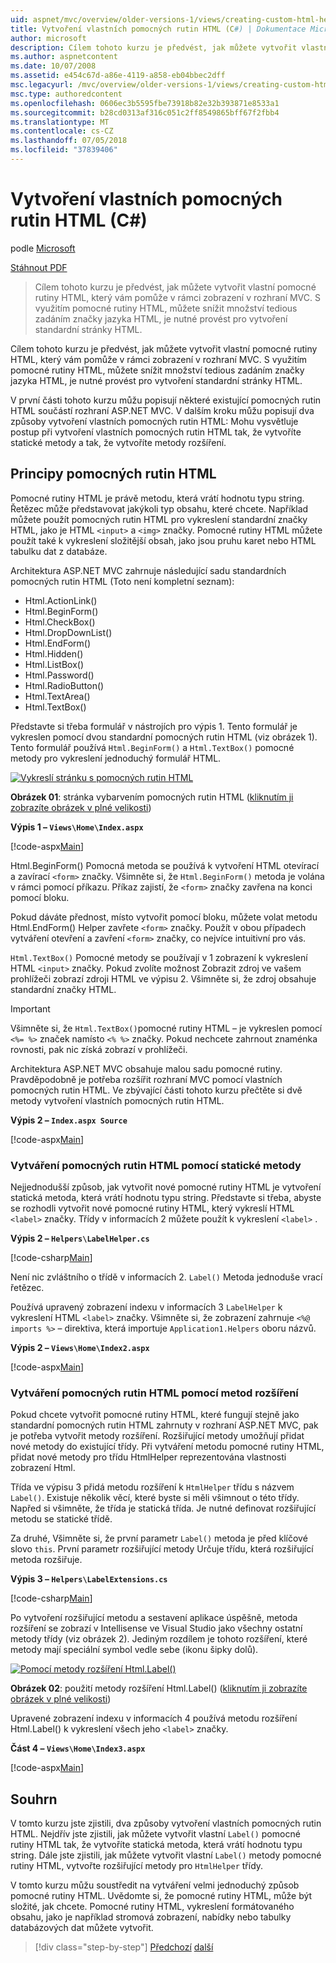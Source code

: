 ```yaml
---
uid: aspnet/mvc/overview/older-versions-1/views/creating-custom-html-helpers-cs
title: Vytvoření vlastních pomocných rutin HTML (C#) | Dokumentace Microsoftu
author: microsoft
description: Cílem tohoto kurzu je předvést, jak můžete vytvořit vlastní pomocné rutiny HTML, který vám pomůže v rámci zobrazení v rozhraní MVC. S využitím pomocné rutiny HTML...
ms.author: aspnetcontent
ms.date: 10/07/2008
ms.assetid: e454c67d-a86e-4119-a858-eb04bbec2dff
msc.legacyurl: /mvc/overview/older-versions-1/views/creating-custom-html-helpers-cs
msc.type: authoredcontent
ms.openlocfilehash: 0606ec3b5595fbe73918b82e32b393871e8533a1
ms.sourcegitcommit: b28cd0313af316c051c2ff8549865bff67f2fbb4
ms.translationtype: MT
ms.contentlocale: cs-CZ
ms.lasthandoff: 07/05/2018
ms.locfileid: "37839406"
---
```

<a name="creating-custom-html-helpers-c"></a>Vytvoření vlastních pomocných rutin HTML (C#)
====================
podle [Microsoft](https://github.com/microsoft)

[Stáhnout PDF](http://download.microsoft.com/download/1/1/f/11f721aa-d749-4ed7-bb89-a681b68894e6/ASPNET_MVC_Tutorial_9_CS.pdf)

> Cílem tohoto kurzu je předvést, jak můžete vytvořit vlastní pomocné rutiny HTML, který vám pomůže v rámci zobrazení v rozhraní MVC. S využitím pomocné rutiny HTML, můžete snížit množství tedious zadáním značky jazyka HTML, je nutné provést pro vytvoření standardní stránky HTML.


Cílem tohoto kurzu je předvést, jak můžete vytvořit vlastní pomocné rutiny HTML, který vám pomůže v rámci zobrazení v rozhraní MVC. S využitím pomocné rutiny HTML, můžete snížit množství tedious zadáním značky jazyka HTML, je nutné provést pro vytvoření standardní stránky HTML.

V první části tohoto kurzu můžu popisují některé existující pomocných rutin HTML součástí rozhraní ASP.NET MVC. V dalším kroku můžu popisují dva způsoby vytvoření vlastních pomocných rutin HTML: Mohu vysvětluje postup při vytvoření vlastních pomocných rutin HTML tak, že vytvoříte statické metody a tak, že vytvoříte metody rozšíření.

## <a name="understanding-html-helpers"></a>Principy pomocných rutin HTML

Pomocné rutiny HTML je právě metodu, která vrátí hodnotu typu string. Řetězec může představovat jakýkoli typ obsahu, které chcete. Například můžete použít pomocných rutin HTML pro vykreslení standardní značky HTML, jako je HTML `<input>` a `<img>` značky. Pomocné rutiny HTML můžete použít také k vykreslení složitější obsah, jako jsou pruhu karet nebo HTML tabulku dat z databáze.

Architektura ASP.NET MVC zahrnuje následující sadu standardních pomocných rutin HTML (Toto není kompletní seznam):

- Html.ActionLink()
- Html.BeginForm()
- Html.CheckBox()
- Html.DropDownList()
- Html.EndForm()
- Html.Hidden()
- Html.ListBox()
- Html.Password()
- Html.RadioButton()
- Html.TextArea()
- Html.TextBox()

Představte si třeba formulář v nástrojích pro výpis 1. Tento formulář je vykreslen pomocí dvou standardní pomocných rutin HTML (viz obrázek 1). Tento formulář používá `Html.BeginForm()` a `Html.TextBox()` pomocné metody pro vykreslení jednoduchý formulář HTML.


[![Vykreslí stránku s pomocných rutin HTML](creating-custom-html-helpers-cs/_static/image2.png)](creating-custom-html-helpers-cs/_static/image1.png)

**Obrázek 01**: stránka vybarvením pomocných rutin HTML ([kliknutím ji zobrazíte obrázek v plné velikosti](creating-custom-html-helpers-cs/_static/image3.png))


**Výpis 1 – `Views\Home\Index.aspx`**

[!code-aspx[Main](creating-custom-html-helpers-cs/samples/sample1.aspx)]

Html.BeginForm() Pomocná metoda se používá k vytvoření HTML otevírací a zavírací `<form>` značky. Všimněte si, že `Html.BeginForm()` metoda je volána v rámci pomocí příkazu. Příkaz zajistí, že `<form>` značky zavřena na konci pomocí bloku.

Pokud dáváte přednost, místo vytvořit pomocí bloku, můžete volat metodu Html.EndForm() Helper zavřete `<form>` značky. Použít v obou případech vytváření otevření a zavření `<form>` značky, co nejvíce intuitivní pro vás.

`Html.TextBox()` Pomocné metody se používají v 1 zobrazení k vykreslení HTML `<input>` značky. Pokud zvolíte možnost Zobrazit zdroj ve vašem prohlížeči zobrazí zdroji HTML ve výpisu 2. Všimněte si, že zdroj obsahuje standardní značky HTML.

> [!IMPORTANT]
> Všimněte si, že `Html.TextBox()`pomocné rutiny HTML – je vykreslen pomocí `<%= %>` značek namísto `<% %>` značky. Pokud nechcete zahrnout znaménka rovnosti, pak nic získá zobrazí v prohlížeči.

Architektura ASP.NET MVC obsahuje malou sadu pomocné rutiny. Pravděpodobně je potřeba rozšířit rozhraní MVC pomocí vlastních pomocných rutin HTML. Ve zbývající části tohoto kurzu přečtěte si dvě metody vytvoření vlastních pomocných rutin HTML.

**Výpis 2 – `Index.aspx Source`**

[!code-aspx[Main](creating-custom-html-helpers-cs/samples/sample2.aspx)]

### <a name="creating-html-helpers-with-static-methods"></a>Vytváření pomocných rutin HTML pomocí statické metody

Nejjednodušší způsob, jak vytvořit nové pomocné rutiny HTML je vytvoření statická metoda, která vrátí hodnotu typu string. Představte si třeba, abyste se rozhodli vytvořit nové pomocné rutiny HTML, který vykreslí HTML `<label>` značky. Třídy v informacích 2 můžete použít k vykreslení `<label>` .

**Výpis 2 – `Helpers\LabelHelper.cs`**

[!code-csharp[Main](creating-custom-html-helpers-cs/samples/sample3.cs)]

Není nic zvláštního o třídě v informacích 2. `Label()` Metoda jednoduše vrací řetězec.

Používá upravený zobrazení indexu v informacích 3 `LabelHelper` k vykreslení HTML `<label>` značky. Všimněte si, že zobrazení zahrnuje `<%@ imports %>` – direktiva, která importuje `Application1.Helpers` oboru názvů.

**Výpis 2 – `Views\Home\Index2.aspx`**

[!code-aspx[Main](creating-custom-html-helpers-cs/samples/sample4.aspx)]

### <a name="creating-html-helpers-with-extension-methods"></a>Vytváření pomocných rutin HTML pomocí metod rozšíření

Pokud chcete vytvořit pomocné rutiny HTML, které fungují stejně jako standardní pomocných rutin HTML zahrnuty v rozhraní ASP.NET MVC, pak je potřeba vytvořit metody rozšíření. Rozšiřující metody umožňují přidat nové metody do existující třídy. Při vytváření metodu pomocné rutiny HTML, přidat nové metody pro třídu HtmlHelper reprezentována vlastnosti zobrazení Html.

Třída ve výpisu 3 přidá metodu rozšíření k `HtmlHelper` třídu s názvem `Label()`. Existuje několik věcí, které byste si měli všimnout o této třídy. Napřed si všimněte, že třída je statická třída. Je nutné definovat rozšiřující metodu se statické třídě.

Za druhé, Všimněte si, že první parametr `Label()` metoda je před klíčové slovo `this`. První parametr rozšiřující metody Určuje třídu, která rozšiřující metoda rozšiřuje.

**Výpis 3 – `Helpers\LabelExtensions.cs`**

[!code-csharp[Main](creating-custom-html-helpers-cs/samples/sample5.cs)]

Po vytvoření rozšiřující metodu a sestavení aplikace úspěšně, metoda rozšíření se zobrazí v Intellisense ve Visual Studio jako všechny ostatní metody třídy (viz obrázek 2). Jediným rozdílem je tohoto rozšíření, které metody mají speciální symbol vedle sebe (ikonu šipky dolů).


[![Pomocí metody rozšíření Html.Label()](creating-custom-html-helpers-cs/_static/image5.png)](creating-custom-html-helpers-cs/_static/image4.png)

**Obrázek 02**: použití metody rozšíření Html.Label() ([kliknutím ji zobrazíte obrázek v plné velikosti](creating-custom-html-helpers-cs/_static/image6.png))


Upravené zobrazení indexu v informacích 4 používá metodu rozšíření Html.Label() k vykreslení všech jeho `<label>` značky.

**Část 4 – `Views\Home\Index3.aspx`**

[!code-aspx[Main](creating-custom-html-helpers-cs/samples/sample6.aspx)]

## <a name="summary"></a>Souhrn

V tomto kurzu jste zjistili, dva způsoby vytvoření vlastních pomocných rutin HTML. Nejdřív jste zjistili, jak můžete vytvořit vlastní `Label()` pomocné rutiny HTML tak, že vytvoříte statická metoda, která vrátí hodnotu typu string. Dále jste zjistili, jak můžete vytvořit vlastní `Label()` metody pomocné rutiny HTML, vytvořte rozšiřující metody pro `HtmlHelper` třídy.

V tomto kurzu můžu soustředit na vytváření velmi jednoduchý způsob pomocné rutiny HTML. Uvědomte si, že pomocné rutiny HTML, může být složité, jak chcete. Pomocné rutiny HTML, vykreslení formátovaného obsahu, jako je například stromová zobrazení, nabídky nebo tabulky databázových dat můžete vytvořit.

> [!div class="step-by-step"]
> [Předchozí](asp-net-mvc-views-overview-cs.md)
> [další](using-the-tagbuilder-class-to-build-html-helpers-cs.md)
